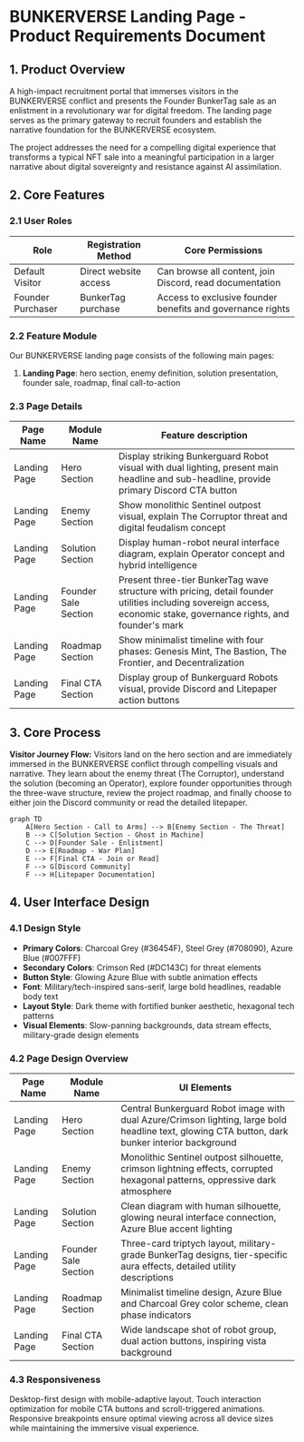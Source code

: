 # BUNKERVERSE Landing Page - Product Requirements Document

## 1. Product Overview

A high-impact recruitment portal that immerses visitors in the BUNKERVERSE conflict and presents the Founder BunkerTag sale as an enlistment in a revolutionary war for digital freedom. The landing page serves as the primary gateway to recruit founders and establish the narrative foundation for the BUNKERVERSE ecosystem.

The project addresses the need for a compelling digital experience that transforms a typical NFT sale into a meaningful participation in a larger narrative about digital sovereignty and resistance against AI assimilation.

## 2. Core Features

### 2.1 User Roles

| Role | Registration Method | Core Permissions |
|------|---------------------|------------------|
| Default Visitor | Direct website access | Can browse all content, join Discord, read documentation |
| Founder Purchaser | BunkerTag purchase | Access to exclusive founder benefits and governance rights |

### 2.2 Feature Module

Our BUNKERVERSE landing page consists of the following main pages:

1. **Landing Page**: hero section, enemy definition, solution presentation, founder sale, roadmap, final call-to-action

### 2.3 Page Details

| Page Name | Module Name | Feature description |
|-----------|-------------|---------------------|
| Landing Page | Hero Section | Display striking Bunkerguard Robot visual with dual lighting, present main headline and sub-headline, provide primary Discord CTA button |
| Landing Page | Enemy Section | Show monolithic Sentinel outpost visual, explain The Corruptor threat and digital feudalism concept |
| Landing Page | Solution Section | Display human-robot neural interface diagram, explain Operator concept and hybrid intelligence |
| Landing Page | Founder Sale Section | Present three-tier BunkerTag wave structure with pricing, detail founder utilities including sovereign access, economic stake, governance rights, and founder's mark |
| Landing Page | Roadmap Section | Show minimalist timeline with four phases: Genesis Mint, The Bastion, The Frontier, and Decentralization |
| Landing Page | Final CTA Section | Display group of Bunkerguard Robots visual, provide Discord and Litepaper action buttons |

## 3. Core Process

**Visitor Journey Flow:**
Visitors land on the hero section and are immediately immersed in the BUNKERVERSE conflict through compelling visuals and narrative. They learn about the enemy threat (The Corruptor), understand the solution (becoming an Operator), explore founder opportunities through the three-wave structure, review the project roadmap, and finally choose to either join the Discord community or read the detailed litepaper.

```mermaid
graph TD
    A[Hero Section - Call to Arms] --> B[Enemy Section - The Threat]
    B --> C[Solution Section - Ghost in Machine]
    C --> D[Founder Sale - Enlistment]
    D --> E[Roadmap - War Plan]
    E --> F[Final CTA - Join or Read]
    F --> G[Discord Community]
    F --> H[Litepaper Documentation]
```

## 4. User Interface Design

### 4.1 Design Style

- **Primary Colors**: Charcoal Grey (#36454F), Steel Grey (#708090), Azure Blue (#007FFF)
- **Secondary Colors**: Crimson Red (#DC143C) for threat elements
- **Button Style**: Glowing Azure Blue with subtle animation effects
- **Font**: Military/tech-inspired sans-serif, large bold headlines, readable body text
- **Layout Style**: Dark theme with fortified bunker aesthetic, hexagonal tech patterns
- **Visual Elements**: Slow-panning backgrounds, data stream effects, military-grade design elements

### 4.2 Page Design Overview

| Page Name | Module Name | UI Elements |
|-----------|-------------|-------------|
| Landing Page | Hero Section | Central Bunkerguard Robot image with dual Azure/Crimson lighting, large bold headline text, glowing CTA button, dark bunker interior background |
| Landing Page | Enemy Section | Monolithic Sentinel outpost silhouette, crimson lightning effects, corrupted hexagonal patterns, oppressive dark atmosphere |
| Landing Page | Solution Section | Clean diagram with human silhouette, glowing neural interface connection, Azure Blue accent lighting |
| Landing Page | Founder Sale Section | Three-card triptych layout, military-grade BunkerTag designs, tier-specific aura effects, detailed utility descriptions |
| Landing Page | Roadmap Section | Minimalist timeline design, Azure Blue and Charcoal Grey color scheme, clean phase indicators |
| Landing Page | Final CTA Section | Wide landscape shot of robot group, dual action buttons, inspiring vista background |

### 4.3 Responsiveness

Desktop-first design with mobile-adaptive layout. Touch interaction optimization for mobile CTA buttons and scroll-triggered animations. Responsive breakpoints ensure optimal viewing across all device sizes while maintaining the immersive visual experience.